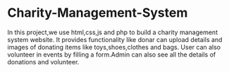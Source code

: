 # Charity-Management-System
In this project,we use html,css,js and php to build a charity management system website.
It provides functionality like donar can upload details and images of donating items like toys,shoes,clothes and bags.
User can also volunteer in events by filling a form.Admin can also see all the details of donations and volunteer.
